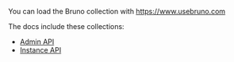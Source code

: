 You can load the Bruno collection with https://www.usebruno.com

The docs include these collections:
- [Admin API](./admin-api/)
- [Instance API](./instance-api/)